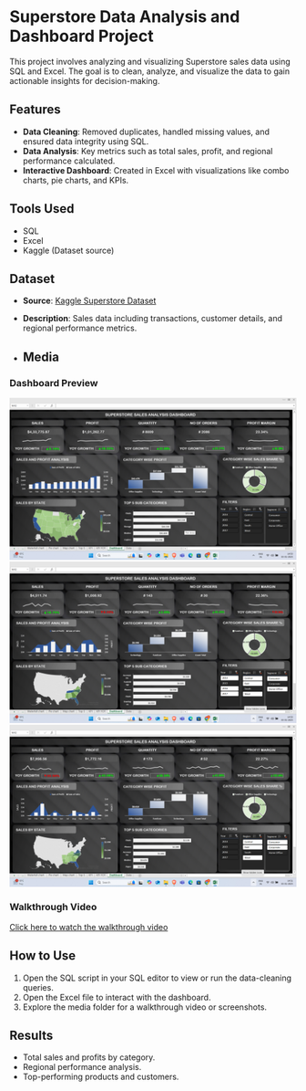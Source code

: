 # Superstore Data Analysis and Dashboard Project

This project involves analyzing and visualizing Superstore sales data using SQL and Excel. The goal is to clean, analyze, and visualize the data to gain actionable insights for decision-making.

## Features
- **Data Cleaning**: Removed duplicates, handled missing values, and ensured data integrity using SQL.
- **Data Analysis**: Key metrics such as total sales, profit, and regional performance calculated.
- **Interactive Dashboard**: Created in Excel with visualizations like combo charts, pie charts, and KPIs.

## Tools Used
- SQL
- Excel
- Kaggle (Dataset source)

## Dataset
- **Source**: [Kaggle Superstore Dataset](https://www.kaggle.com/)
- **Description**: Sales data including transactions, customer details, and regional performance metrics.

- ## Media

### Dashboard Preview
![Dashboard Screenshot](Media/Dashboard_image_1.png)
![Dashboard Screenshot](Media/Dashboard_image_2.png)
![Dashboard Screenshot](Media/Dashboard_image_3.png)

### Walkthrough Video
[Click here to watch the walkthrough video](Media/Dashboard_working.mp4)

## How to Use
1. Open the SQL script in your SQL editor to view or run the data-cleaning queries.
2. Open the Excel file to interact with the dashboard.
3. Explore the media folder for a walkthrough video or screenshots.


## Results
- Total sales and profits by category.
- Regional performance analysis.
- Top-performing products and customers.


